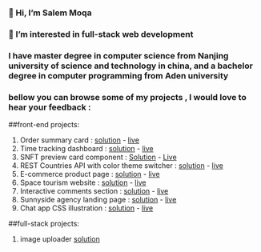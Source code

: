 ### 👋 Hi, I’m Salem Moqa
### 👀 I’m interested in  full-stack web  development  
### I have master degree in computer science from Nanjing university of science and technology in china, and a bachelor degree in computer programming from Aden university 

### bellow you can browse some of my projects , I would love to hear your feedback :
##front-end projects:
1. Order summary card : [solution](https://github.com/moqasalem/order-summary) -  [live](https://moqasalem.github.io/order-summary/)
2. Time tracking dashboard :  [solution](https://github.com/moqasalem/time-tracking-dashboard-main) - [live](https://moqasalem.github.io/time-tracking-dashboard-main/)
3. SNFT preview card component :  [Solution](https://github.com/moqasalem/NFT-preview-card-component) - [Live](https://moqasalem.github.io/NFT-preview-card-component/)
4. REST Countries API with color theme switcher : [solution](https://github.com/moqasalem/rest-countries-api-with-color-theme-switcher-master) -  [live](https://moqasalem.github.io/rest-countries-api-with-color-theme-switcher-master/)
5.  E-commerce product page : [solution](https://github.com/moqasalem/E-commerce-product) - [live](https://moqasalem.github.io/E-commerce-product/)
6.  Space tourism website :  [solution](https://github.com/moqasalem/space-tourism-website) - [live](https://moqasalem.github.io/space-tourism-website/)
7.  Interactive comments section : [solution](https://github.com/moqasalem/interactive-comments-section) - [live](https://github.com/moqasalem/interactive-comments-section)
8. Sunnyside agency landing page : [solution](https://github.com/moqasalem/sunnyside-agency-landing-page) - [live](https://moqasalem.github.io/sunnyside-agency-landing-page/)
9.  Chat app CSS illustration : [solution](https://github.com/moqasalem/chat-app-css-illustration-master) - [live](https://moqasalem.github.io/chat-app-css-illustration-master/)

##full-stack projects:
1. image uploader [solution](https://github.com/moqasalem/image-uploader)
<!--- 
moqasalem/moqasalem is a ✨ special ✨ repository because its `README.md` (this file) appears on your GitHub profile.
You can click the Preview link to take a look at your changes.
--->
